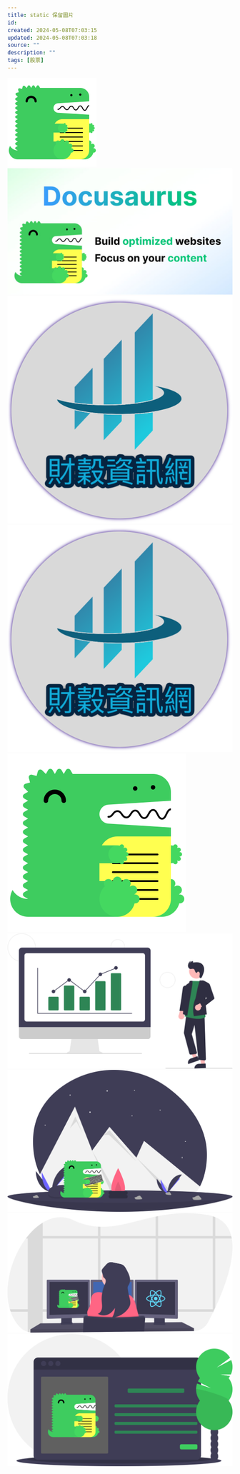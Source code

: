 ```yaml
---
title: static 保留圖片
id: 
created: 2024-05-08T07:03:15
updated: 2024-05-08T07:03:18
source: ""
description: ""
tags: [股票]
---
```

![](../static/img/docusaurus.png)
![|200](../static/img/docusaurus-social-card.jpg)
![|100](../static/img/favicon.png)
![|100](../static/img/favicon.png)![|100](../static/img/logo.svg)
![|100](../static/img/stock_picker.svg)
![|100](../static/img/undraw_docusaurus_mountain.svg)
![|100](../static/img/undraw_docusaurus_react.svg)
![|100](../static/img/undraw_docusaurus_tree.svg)